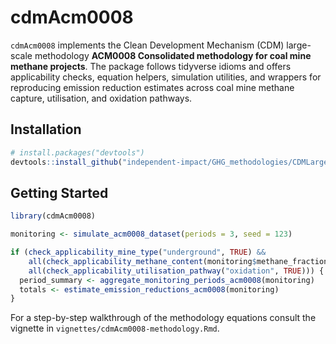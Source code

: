 # cdmAcm0008

`cdmAcm0008` implements the Clean Development Mechanism (CDM) large-scale methodology **ACM0008 Consolidated methodology for coal mine methane projects**. The package follows tidyverse idioms and offers applicability checks, equation helpers, simulation utilities, and wrappers for reproducing emission reduction estimates across coal mine methane capture, utilisation, and oxidation pathways.

## Installation

```r
# install.packages("devtools")
devtools::install_github("independent-impact/GHG_methodologies/CDMLargeScale/cdmAcm0008")
```

## Getting Started

```r
library(cdmAcm0008)

monitoring <- simulate_acm0008_dataset(periods = 3, seed = 123)

if (check_applicability_mine_type("underground", TRUE) &&
    all(check_applicability_methane_content(monitoring$methane_fraction, 0.3)) &&
    all(check_applicability_utilisation_pathway("oxidation", TRUE))) {
  period_summary <- aggregate_monitoring_periods_acm0008(monitoring)
  totals <- estimate_emission_reductions_acm0008(monitoring)
}
```

For a step-by-step walkthrough of the methodology equations consult the vignette in `vignettes/cdmAcm0008-methodology.Rmd`.
